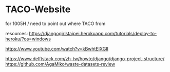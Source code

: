 # TACO-Website
for 1005H / need to point out where TACO from

resources:
https://djangogirlstaipei.herokuapp.com/tutorials/deploy-to-heroku/?os=windows

https://www.youtube.com/watch?v=kBwhtEIXGII

https://www.delftstack.com/zh-tw/howto/django/django-project-structure/
https://github.com/AgaMiko/waste-datasets-review

